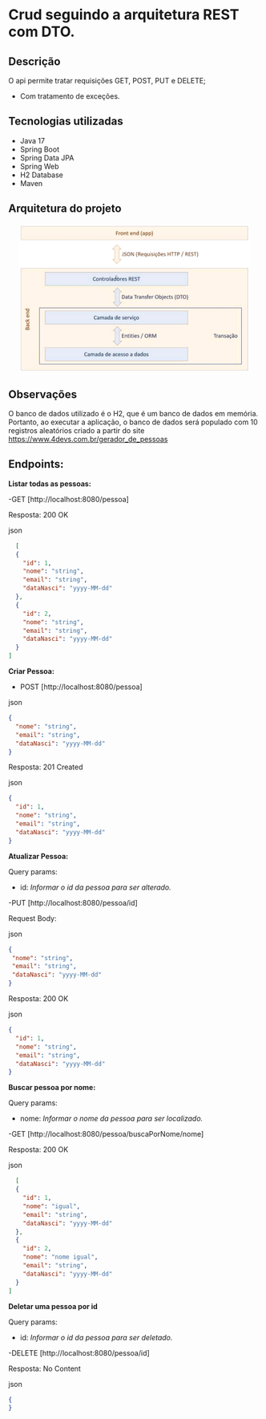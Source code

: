 # Crud seguindo a arquitetura REST com DTO.

## Descrição

O api permite tratar requisições GET, POST, PUT e DELETE;
- Com tratamento de exceções.

## Tecnologias utilizadas

- Java 17
- Spring Boot
- Spring Data JPA
- Spring Web
- H2 Database
- Maven

## Arquitetura do projeto

<p align="center">
  <img width="460" src="ArqComDTO.png">
</p>

## Observações

O banco de dados utilizado é o H2, que é um banco de dados em memória. Portanto, ao executar a aplicação, o banco de
dados será populado com 10 registros aleatórios criado a partir do site https://www.4devs.com.br/gerador_de_pessoas

## Endpoints:

**Listar todas as pessoas:**

-GET [http://localhost:8080/pessoa]

Resposta: 200 OK

json

```json
  [
  {
    "id": 1,
    "nome": "string",
    "email": "string",
    "dataNasci": "yyyy-MM-dd"
  },
  {
    "id": 2,
    "nome": "string",
    "email": "string",
    "dataNasci": "yyyy-MM-dd"
  }
]
```

**Criar Pessoa:**

- POST [http://localhost:8080/pessoa]

json

```json
{
  "nome": "string",
  "email": "string",
  "dataNasci": "yyyy-MM-dd"
}
```

Resposta: 201 Created

json

```json
{
  "id": 1,
  "nome": "string",
  "email": "string",
  "dataNasci": "yyyy-MM-dd"
}
```

**Atualizar Pessoa:**

Query params:

- id: *Informar o id da pessoa para ser alterado.*

-PUT [http://localhost:8080/pessoa/id]

Request Body:

json

 ```json
{
  "nome": "string",
  "email": "string",
  "dataNasci": "yyyy-MM-dd"
}
```

Resposta: 200 OK

json

```json
{
  "id": 1,
  "nome": "string",
  "email": "string",
  "dataNasci": "yyyy-MM-dd"
}
```

**Buscar pessoa por nome:**

Query params:

- nome: *Informar o nome da pessoa para ser localizado.*

-GET [http://localhost:8080/pessoa/buscaPorNome/nome]

Resposta: 200 OK

json

```json
  [
  {
    "id": 1,
    "nome": "igual",
    "email": "string",
    "dataNasci": "yyyy-MM-dd"
  },
  {
    "id": 2,
    "nome": "nome igual",
    "email": "string",
    "dataNasci": "yyyy-MM-dd"
  }
]
```

**Deletar uma pessoa por id**

Query params:

- id: *Informar o id da pessoa para ser deletado.*

-DELETE [http://localhost:8080/pessoa/id]

Resposta: No Content

json

```json
{
}
```
